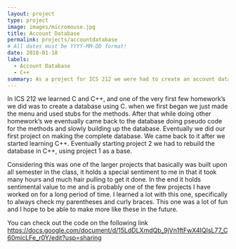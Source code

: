 ```yaml
---
layout: project
type: project
image: images/micromouse.jpg
title: Account Database
permalink: projects/accountdatabase
# All dates must be YYYY-MM-DD format!
date: 2018-01-18
labels:
  - Account Database
  - C++
summary: As a project for ICS 212 we were had to create an account database.
---
```


  In ICS 212 we learned C and C++, and one of the very first few homework’s we did was to create a database using C. when we first began we just made the menu and used stubs for the methods. After that while doing other homework’s we eventually came back to the database doing pseudo code for the methods and slowly building up the database. Eventually we did our first project on making the complete database. We came back to it after we started learning C++. Eventually starting project 2 we had to rebuild the database in C++, using project 1 as a base. 
  
  Considering this was one of the larger projects that basically was built upon all semester in the class, it holds a special sentiment to me in that it took many hours and much hair pulling to get it done. In the end it holds sentimental value to me and is probably one of the few projects I have worked on for a long period of time. I learned a lot with this one, specifically to always check my parentheses and curly braces. This one was a lot of fun and I hope to be able to make more like these in the future. 

  You can check out the code on the following link
  https://docs.google.com/document/d/15LdDLXmdQb_9jVn1ftFwX4IQIsL77_C60micLFe_r0Y/edit?usp=sharing


